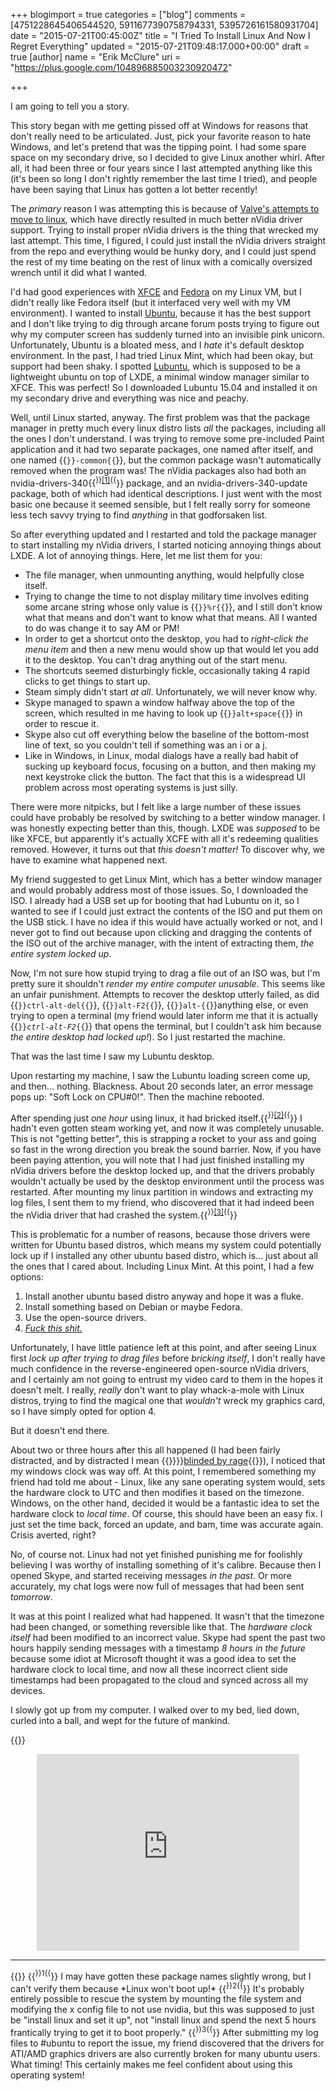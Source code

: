 +++
blogimport = true
categories = ["blog"]
comments = [4751228645406544520, 5911677390758794331, 5395726161580931704]
date = "2015-07-21T00:45:00Z"
title = "I Tried To Install Linux And Now I Regret Everything"
updated = "2015-07-21T09:48:17.000+00:00"
draft = true
[author]
name = "Erik McClure"
uri = "https://plus.google.com/104896885003230920472"

+++
<style>.imghover img { display:none; position:absolute; margin-top:-350px; right:0; background: white; border: 1px solid black; } .imghover:hover img, .imghover:focus img { float:left; display:block; }</style>I am going to tell you a story.

This story began with me getting pissed off at Windows for reasons that don't really need to be articulated. Just, pick your favorite reason to hate Windows, and let's pretend that was the tipping point. I had some spare space on my secondary drive, so I decided to give Linux another whirl. After all, it had been three or four years since I last attempted anything like this (it's been so long I don't rightly remember the last time I tried), and people have been saying that Linux has gotten a lot better recently!

The *primary* reason I was attempting this is because of [Valve's attempts to move to linux](http://store.steampowered.com/steamos), which have directly resulted in much better nVidia driver support. Trying to install proper nVidia drivers is the thing that wrecked my last attempt. This time, I figured, I could just install the nVidia drivers straight from the repo and everything would be hunky dory, and I could just spend the rest of my time beating on the rest of linux with a comically oversized wrench until it did what I wanted.

I'd had good experiences with [XFCE](http://www.xfce.org/) and [Fedora](https://getfedora.org/) on my Linux VM, but I didn't really like Fedora itself (but it interfaced very well with my VM environment). I wanted to install [Ubuntu](http://www.ubuntu.com/), because it has the best support and I don't like trying to dig through arcane forum posts trying to figure out why my computer screen has suddenly turned into an invisible pink unicorn. Unfortunately, Ubuntu is a bloated mess, and I *hate* it's default desktop environment. In the past, I had tried Linux Mint, which had been okay, but support had been shaky. I spotted [Lubuntu](http://lubuntu.net/), which is supposed to be a lightweight ubuntu on top of LXDE, a minimal window manager similar to XFCE. This was perfect! So I downloaded Lubuntu 15.04 and installed it on my secondary drive and everything was nice and peachy.

Well, until Linux started, anyway. The first problem was that the package manager in pretty much every linux distro lists *all* the packages, including all the ones I don't understand. I was trying to remove some pre-included Paint application and it had two separate packages, one named after itself, and one named {{<code>}}<name>-common{{</code>}}, but the common package wasn't automatically removed when the program was! The nVidia packages also had both an nvidia-drivers-340{{<sup>}}<a href="#footnote1">[1]</a>{{</sup>}} package, and an nvidia-drivers-340-update package, both of which had identical descriptions. I just went with the most basic one because it seemed sensible, but I felt really sorry for someone less tech savvy trying to find *anything* in that godforsaken list.

So after everything updated and I restarted and told the package manager to start installing my nVidia drivers, I started noticing annoying things about LXDE. A lot of annoying things. Here, let me list them for you:

 * The file manager, when unmounting anything, would helpfully close itself.
 * Trying to change the time to not display military time involves editing some arcane string whose only value is {{<code>}}%r{{</code>}}, and I still don't know what that means and don't want to know what that means. All I wanted to do was change it to say AM or PM!
 * In order to get a shortcut onto the desktop, you had to *right-click the menu item* and then a new menu would show up that would let you add it to the desktop. You can't drag anything out of the start menu.
 * The shortcuts seemed disturbingly fickle, occasionally taking 4 rapid clicks to get things to start up.
 * Steam simply didn't start *at all*. Unfortunately, we will never know why.
 * Skype managed to spawn a window halfway above the top of the screen, which resulted in me having to look up {{<code>}}alt+space{{</code>}} in order to rescue it.
 * Skype also cut off everything below the baseline of the bottom-most line of text, so you couldn't tell if something was an i or a j.
 * Like in Windows, in Linux, modal dialogs have a really bad habit of sucking up keyboard focus, focusing on a button, and then making my next keystroke click the button. The fact that this is a widespread UI problem across most operating systems is just silly.
 
There were more nitpicks, but I felt like a large number of these issues could have probably be resolved by switching to a better window manager. I was honestly expecting better than this, though. LXDE was *supposed* to be like XFCE, but apparently it's actually XCFE with all it's redeeming qualities removed. However, it turns out that *this doesn't matter!* To discover why, we have to examine what happened next.

My friend suggested to get Linux Mint, which has a better window manager and would probably address most of those issues. So, I downloaded the ISO. I already had a USB set up for booting that had Lubuntu on it, so I wanted to see if I could just extract the contents of the ISO and put them on the USB stick. I have no idea if this would have actually worked or not, and I never got to find out because upon clicking and dragging the contents of the ISO out of the archive manager, with the intent of extracting them, *the entire system locked up*.

Now, I'm not sure how stupid trying to drag a file out of an ISO was, but I'm pretty sure it shouldn't *render my entire computer unusable*. This seems like an unfair punishment. Attempts to recover the desktop utterly failed, as did {{<code>}}ctrl-alt-del{{</code>}}, {{<code>}}alt-F2{{</code>}}, {{<code>}}alt-{{</code>}}anything else, or even trying to open a terminal (my friend would later inform me that it is actually {{<code>}}*ctrl-alt-F2*{{</code>}} that opens the terminal, but I couldn't ask him because *the entire desktop had locked up!*). So I just restarted the machine.

That was the last time I saw my Lubuntu desktop.

Upon restarting my machine, I saw the Lubuntu loading screen come up, and then... nothing. Blackness. About 20 seconds later, an error message pops up: "Soft Lock on CPU#0!". Then the machine rebooted.

After spending just *one hour* using linux, it had bricked itself.{{<sup>}}<a href="#footnote2">[2]</a>{{</sup>}} I hadn't even gotten steam working yet, and now it was completely unusable. This is not "getting better", this is strapping a rocket to your ass and going so fast in the wrong direction you break the sound barrier. Now, if you have been paying attention, you will note that I had just finished installing my nVidia drivers before the desktop locked up, and that the drivers probably wouldn't actually be used by the desktop environment until the process was restarted. After mounting my linux partition in windows and extracting my log files, I sent them to my friend, who discovered that it had indeed been the nVidia driver that had crashed the system.{{<sup>}}<a href="#footnote3">[3]</a>{{</sup>}}

This is problematic for a number of reasons, because those drivers were written for Ubuntu based distros, which means my system could potentially lock up if I installed any other ubuntu based distro, which is... just about all the ones that I cared about. Including Linux Mint. At this point, I had a few options:

1) Install another ubuntu based distro anyway and hope it was a fluke.
2) Install something based on Debian or maybe Fedora.
3) Use the open-source drivers.
4) *[Fuck this shit.](https://www.youtube.com/watch?v=5FjWe31S_0g)*

Unfortunately, I have little patience left at this point, and after seeing Linux first *lock up after trying to drag files* before *bricking itself*, I don't really have much confidence in the reverse-engineered open-source nVidia drivers, and I certainly am not going to entrust my video card to them in the hopes it doesn't melt. I really, *really* don't want to play whack-a-mole with Linux distros, trying to find the magical one that *wouldn't* wreck my graphics card, so I have simply opted for option 4.

But it doesn't end there.

About two or three hours after this all happened (I had been fairly distracted, and by distracted I mean {{<span class="imghover">}}<img src="https://googledrive.com/host/0B_2aDNVL_NGmUlp0bnh3Z3hUeWc/">}}<a href="javascript:void()">blinded by rage</a>{{</span>}}), I noticed that my windows clock was way off. At this point, I remembered something my friend had told me about - Linux, like any sane operating system would, sets the hardware clock to UTC and then modifies it based on the timezone. Windows, on the other hand, decided it would be a fantastic idea to set the hardware clock to *local time*. Of course, this should have been an easy fix. I just set the time back, forced an update, and bam, time was accurate again. Crisis averted, right?

No, of course not. Linux had not yet finished punishing me for foolishly believing I was worthy of installing something of it's calibre. Because then I opened Skype, and started receiving messages *in the past*. Or more accurately, my chat logs were now full of messages that had been sent *tomorrow*.

It was at this point I realized what had happened. It wasn't that the timezone had been changed, or something reversible like that. The *hardware clock itself* had been modified to an incorrect value. Skype had spent the past two hours happily sending messages with a timestamp *8 hours in the future* because some idiot at Microsoft thought it was a good idea to set the hardware clock to local time, and now all these incorrect client side timestamps had been propagated to the cloud and synced across all my devices.

I slowly got up from my computer. I walked over to my bed, lied down, curled into a ball, and wept for the future of mankind.

{{<html>}}<center><iframe width="420" height="315" src="https://www.youtube.com/embed/HIWHMb3JxmE" frameborder="0" allowfullscreen></iframe></center>
<hr>{{</html>}}
{{<sup>}}<a name="footnote1">1</a>{{</sup>}} I may have gotten these package names slightly wrong, but I can't verify them because *Linux won't boot up!*
{{<sup>}}<a name="footnote2">2</a>{{</sup>}} It's probably entirely possible to rescue the system by mounting the file system and modifying the x config file to not use nvidia, but this was supposed to just be "install linux and set it up", not "install linux and spend the next 5 hours frantically trying to get it to boot properly."
{{<sup>}}<a name="footnote3">3</a>{{</sup>}} After submitting my log files to #ubuntu to report the issue, my friend discovered that the drivers for ATI/AMD graphics drivers are also currently broken for many ubuntu users. What timing! This certainly makes me feel confident about using this operating system!
